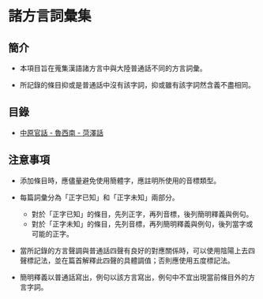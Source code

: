 # 諸方言詞彙集

## 簡介

- 本項目旨在蒐集漢語諸方言中與大陸普通話不同的方言詞彙。

- 所記錄的條目抑或是普通話中沒有該字詞，抑或雖有該字詞然含義不盡相同。

## 目錄

- [中原官話 - 魯西南 - 菏澤話](southwest-lu-vocab.md)

## 注意事項

- 添加條目時，應儘量避免使用簡體字，應註明所使用的音標類型。

- 每篇詞彙分為「正字已知」和「正字未知」兩部分。
  - 對於「正字已知」的條目，先列正字，再列音標，後列簡明釋義與例句。
  - 對於「正字未知」的條目，先列音標，再列簡明釋義與例句，後列當字或可能的正字。

- 當所記錄的方言聲調與普通話四聲有良好的對應關係時，可以使用陰陽上去四聲標記法，並在篇首解釋此四聲的具體調值；否則應使用五度標記法。

- 簡明釋義以普通話寫出，例句以該方言寫出，例句中不宜出現當前條目外的方言字詞。
